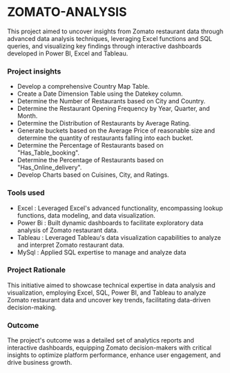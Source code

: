 # ZOMATO-ANALYSIS
This project aimed to uncover insights from Zomato restaurant data through advanced data analysis techniques, leveraging Excel functions and SQL queries, and visualizing key findings through interactive dashboards developed in Power BI, Excel and Tableau.
### Project insights
+ Develop a comprehensive Country Map Table.
+ Create a Date Dimension Table using the Datekey column.
+ Determine the Number of Restaurants based on City and Country.
+ Determine the Restaurant Opening Frequency by Year, Quarter, and Month.
+ Determine the Distribution of Restaurants by Average Rating.
+ Generate buckets based on the Average Price of reasonable size and determine the quantity of restaurants falling into each bucket.
+ Determine the Percentage of Restaurants based on "Has_Table_booking".
+ Determine the Percentage of Restaurants based on "Has_Online_delivery".
+ Develop Charts based on Cuisines, City, and Ratings.
### Tools used
+ Excel : Leveraged Excel's advanced functionality, encompassing lookup functions, data modeling, and data visualization.
+ Power Bi : Built dynamic dashboards to facilitate exploratory data analysis of Zomato restaurant data.
+ Tableau : Leveraged Tableau's data visualization capabilities to analyze and interpret Zomato restaurant data.
+ MySql : Applied SQL expertise to manage and analyze data
### Project Rationale 
This initiative aimed to showcase technical expertise in data analysis and visualization, employing Excel, SQL, Power BI, and Tableau to analyze Zomato restaurant data and uncover key trends, facilitating data-driven decision-making.
### Outcome
The project's outcome was a detailed set of analytics reports and interactive dashboards, equipping Zomato decision-makers with critical insights to optimize platform performance, enhance user engagement, and drive business growth.
